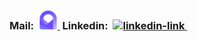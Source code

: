 <h3 align='left'>
  Mail:&nbsp;
  <a href="mailto:kacper.kozminski1337@proton.me" target="_blank">
    <img height="30" src="https://github.com/ProtonMail/proton-bridge/blob/master/dist/raw/win%2Blin_icon_256x256.svg" alt="mail-link">
  </a>
  &nbsp;Linkedin:&nbsp;
  <a href="https://linkedin.com/in/kacper-kozminski-8b2079266" target="_blank">
    <img height="30" src="https://raw.githubusercontent.com/UjwalKandi/UjwalKandi/changes-to-readme/svg/linkedin-icon-2.svg" alt="linkedin-link">
  </a>
  &nbsp;
</h3>
